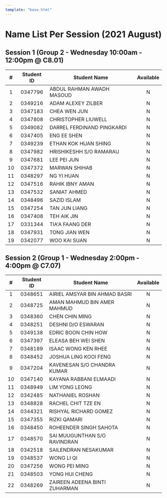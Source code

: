 ```yaml
---
template: "base.html"
---
```


# Name List Per Session (2021 August)

## Session 1 (Group 2 - Wednesday 10:00am - 12:00pm @ C8.01)

|  #  | Student ID | Student Name               | Available |
| :-: | :--------: | -------------------------- | :-------: |
|  1  |  0347796   | ABDUL RAHMAN AWADH MASOUD  |     N     |
|  2  |  0349216   | ADAM ALEXEY ZILBER         |     N     |
|  3  |  0347183   | CHEA WEN JUN               |     N     |
|  4  |  0347808   | CHRISTOPHER LIUWELL        |     N     |
|  5  |  0349082   | DARREL FERDINAND PINGKARDI |     N     |
|  6  |  0347405   | ENG EE SHEN                |     N     |
|  7  |  0349239   | ETHAN KOK HUAN SHING       |     N     |
|  8  |  0347982   | HRISHIKESHH S/O RAMARAU    |     N     |
|  9  |  0347681   | LEE PEI JUN                |     N     |
| 10  |  0347372   | MARWAN SHIHAB              |     N     |
| 11  |  0348297   | NG YI HUAN                 |     N     |
| 12  |  0347516   | RAHIK IBNY AMAN            |     N     |
| 13  |  0347532   | SANIAT AHMED               |     N     |
| 14  |  0348496   | SAZID ISLAM                |     N     |
| 15  |  0347254   | TAN JUN LIANG              |     N     |
| 16  |  0347408   | TEH AIK JIN                |     N     |
| 17  |  0331344   | TIA'A FAANG DER            |     N     |
| 18  |  0347931   | TONG JIAN WEN              |     N     |
| 19  |  0342077   | WOO KAI SUAN               |     N     |

## Session 2 (Group 1 - Wednesday 2:00pm - 4:00pm @ C7.07)

|  #  | Student ID | Student Name                  | Available |
| :-: | :--------: | ----------------------------- | :-------: |
|  1  |  0348651   | AIRIEL AMSYAR BIN AHMAD BASRI |     N     |
|  2  |  0348725   | AMAN MAHMUD BIN AMER MAHMUD   |     N     |
|  3  |  0348360   | CHEN CHIN MING                |     N     |
|  4  |  0348251   | DESHNI D/O ESWARAN            |     N     |
|  5  |  0349138   | EDRIC BOON CHIN HOW           |     N     |
|  6  |  0347397   | ELEASA BEH WEI SHEN           |     N     |
|  7  |  0348189   | ISAAC WONG KEN RHEE           |     N     |
|  8  |  0348452   | JOSHUA LING KOOI FENG         |     N     |
|  9  |  0347204   | KAVENESAN S/O CHANDRA KUMAR   |     N     |
| 10  |  0347140   | KAYANA RABBANI ELMAADI        |     N     |
| 11  |  0348949   | LIM YONG LEONG                |     N     |
| 12  |  0342485   | NATHANIEL ROSHAN              |     N     |
| 13  |  0348828   | RACHEL CHIT TZE EN            |     N     |
| 14  |  0344321   | RISHYAL RICHARD GOMEZ         |     N     |
| 15  |  0347355   | RIZKI QAMARI                  |     N     |
| 16  |  0348450   | ROHEENDER SINGH SAHOTA        |     N     |
| 17  |  0348570   | SAI MUUGUNTHAN S/O RAVINDRAN  |     N     |
| 18  |  0342518   | SAILENDRAN NESAKUMAR          |     N     |
| 19  |  0348537   | WONG LI QI                    |     N     |
| 20  |  0347256   | WONG PEI MING                 |     N     |
| 21  |  0348503   | YONG HUI CHENG                |     N     |
| 22  |  0348269   | ZAIREEN ADEENA BINTI ZUHARMAN |     N     |
